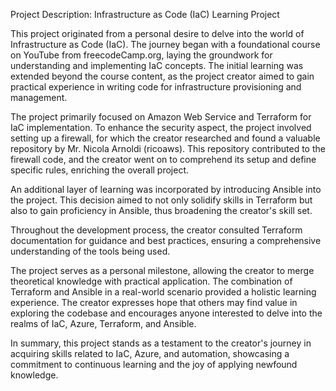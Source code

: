 Project Description: Infrastructure as Code (IaC) Learning Project

This project originated from a personal desire to delve into the world of Infrastructure as Code (IaC). The journey began with a foundational course on YouTube from freecodeCamp.org, laying the groundwork for understanding and implementing IaC concepts. The initial learning was extended beyond the course content, as the project creator aimed to gain practical experience in writing code for infrastructure provisioning and management.

The project primarily focused on Amazon Web Service and Terraform for IaC implementation. To enhance the security aspect, the project involved setting up a firewall, for which the creator researched and found a valuable repository by Mr. Nicola Arnoldi (ricoaws). This repository contributed to the firewall code, and the creator went on to comprehend its setup and define specific rules, enriching the overall project.

An additional layer of learning was incorporated by introducing Ansible into the project. This decision aimed to not only solidify skills in Terraform but also to gain proficiency in Ansible, thus broadening the creator's skill set.

Throughout the development process, the creator consulted Terraform documentation for guidance and best practices, ensuring a comprehensive understanding of the tools being used.

The project serves as a personal milestone, allowing the creator to merge theoretical knowledge with practical application. The combination of Terraform and Ansible in a real-world scenario provided a holistic learning experience. The creator expresses hope that others may find value in exploring the codebase and encourages anyone interested to delve into the realms of IaC, Azure, Terraform, and Ansible.

In summary, this project stands as a testament to the creator's journey in acquiring skills related to IaC, Azure, and automation, showcasing a commitment to continuous learning and the joy of applying newfound knowledge.
